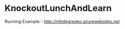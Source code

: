 KnockoutLunchAndLearn
=====================

Running Example - http://nthdegreeko.azurewebsites.net
